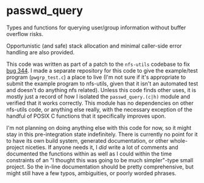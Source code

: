 # passwd_query
Types and functions for querying user/group information without buffer overflow risks.

Opportunistic (and safe) stack allocation and minimal caller-side error handling are also provided.

This code was written as part of a patch to the `nfs-utils` codebase to fix [bug 344](https://bugzilla.linux-nfs.org/show_bug.cgi?id=344). I made a separate repository for this code to give the example/test program (`pwgrp_test.c`) a place to live (I'm not sure if it's appropriate to submit the example program to nfs-utils, given that it isn't an automated test and doesn't do anything nfs related). Unless this code finds other uses, it is mostly just a record of how I isolated the `passwd_query.(c|h)` module and verified that it works correctly. This module has no dependencies on other nfs-utils code, or anything else really, with the necessary exception of the handful of POSIX C functions that it specifically improves upon.

I'm not planning on doing anything else with this code for now, so it might stay in this pre-integration state indefinitely. There is currently no point for it to have its own build system, generated documentation, or other whole-project niceties. If anyone needs it, I *did* write a lot of comments and documented the functions within as well as I could within the time constraints of an "I thought this was going to be much simpler"-type small project. So the in-line documentation should be pretty comprehensive, but might still have a few typos, ambiguities, or poorly worded phrases.
